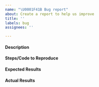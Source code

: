 ```yaml
---
name: "\U0001F41B Bug report"
about: Create a report to help us improve
title: ''
labels: bug
assignees: ''

---
```


#### Description
<!-- Example: Selecting the "napari-svg" plugin gives a 404 page > 0-->

#### Steps/Code to Reproduce
<!-- What did you do before the error? -->

#### Expected Results
<!-- Example: "I expected to see the details for the "napari-svg" plugin".-->

#### Actual Results
<!-- Feel free to paste a screenshot of the error -->


<!-- Thanks for contributing! -->
